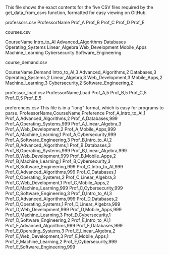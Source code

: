 This file shows the exact contents for the five CSV files required by the get_data_from_csvs function, formatted for easy viewing on GitHub.

professors.csv
ProfessorName
Prof_A
Prof_B
Prof_C
Prof_D
Prof_E


courses.csv

CourseName
Intro_to_AI
Advanced_Algorithms
Databases
Operating_Systems
Linear_Algebra
Web_Development
Mobile_Apps
Machine_Learning
Cybersecurity
Software_Engineering


course_demand.csv

CourseName,Demand
Intro_to_AI,3
Advanced_Algorithms,2
Databases,3
Operating_Systems,2
Linear_Algebra,3
Web_Development,3
Mobile_Apps,2
Machine_Learning,3
Cybersecurity,2
Software_Engineering,2


professor_load.csv
ProfessorName,Load
Prof_A,5
Prof_B,5
Prof_C,5
Prof_D,5
Prof_E,5


preferences.csv
This file is in a "long" format, which is easy for programs to parse.
ProfessorName,CourseName,Preference
Prof_A,Intro_to_AI,1
Prof_A,Advanced_Algorithms,2
Prof_A,Databases,999
Prof_A,Operating_Systems,999
Prof_A,Linear_Algebra,3
Prof_A,Web_Development,2
Prof_A,Mobile_Apps,999
Prof_A,Machine_Learning,1
Prof_A,Cybersecurity,999
Prof_A,Software_Engineering,3
Prof_B,Intro_to_AI,2
Prof_B,Advanced_Algorithms,1
Prof_B,Databases,3
Prof_B,Operating_Systems,999
Prof_B,Linear_Algebra,999
Prof_B,Web_Development,999
Prof_B,Mobile_Apps,2
Prof_B,Machine_Learning,1
Prof_B,Cybersecurity,3
Prof_B,Software_Engineering,999
Prof_C,Intro_to_AI,999
Prof_C,Advanced_Algorithms,999
Prof_C,Databases,1
Prof_C,Operating_Systems,2
Prof_C,Linear_Algebra,3
Prof_C,Web_Development,1
Prof_C,Mobile_Apps,2
Prof_C,Machine_Learning,999
Prof_C,Cybersecurity,999
Prof_C,Software_Engineering,3
Prof_D,Intro_to_AI,3
Prof_D,Advanced_Algorithms,999
Prof_D,Databases,2
Prof_D,Operating_Systems,1
Prof_D,Linear_Algebra,999
Prof_D,Web_Development,999
Prof_D,Mobile_Apps,999
Prof_D,Machine_Learning,3
Prof_D,Cybersecurity,1
Prof_D,Software_Engineering,2
Prof_E,Intro_to_AI,1
Prof_E,Advanced_Algorithms,999
Prof_E,Databases,999
Prof_E,Operating_Systems,3
Prof_E,Linear_Algebra,2
Prof_E,Web_Development,3
Prof_E,Mobile_Apps,1
Prof_E,Machine_Learning,2
Prof_E,Cybersecurity,999
Prof_E,Software_Engineering,999


